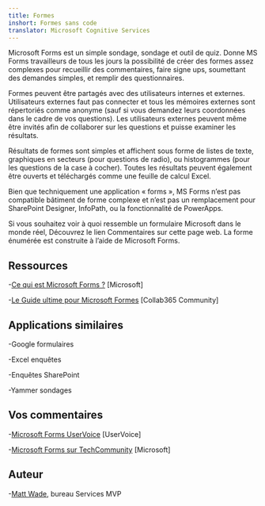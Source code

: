 ```yaml
---
title: Formes
inshort: Formes sans code
translator: Microsoft Cognitive Services
---
```


Microsoft Forms est un simple sondage, sondage et outil de quiz. Donne MS Forms
travailleurs de tous les jours la possibilité de créer des formes assez complexes pour
recueillir des commentaires, faire signe ups, soumettant des demandes simples, et
remplir des questionnaires.

Formes peuvent être partagés avec des utilisateurs internes et externes. Utilisateurs externes
faut pas connecter et tous les mémoires externes sont répertoriés comme anonyme
(sauf si vous demandez leurs coordonnées dans le cadre de vos questions).
Les utilisateurs externes peuvent même être invités afin de collaborer sur les questions et
puisse examiner les résultats.

Résultats de formes sont simples et affichent sous forme de listes de texte, graphiques en secteurs (pour
questions de radio), ou histogrammes (pour les questions de la case à cocher). Toutes les
résultats peuvent également être ouverts et téléchargés comme une feuille de calcul Excel.

Bien que techniquement une application « forms », MS Forms n’est pas compatible
bâtiment de forme complexe et n’est pas un remplacement pour SharePoint Designer,
InfoPath, ou la fonctionnalité de PowerApps.

Si vous souhaitez voir à quoi ressemble un formulaire Microsoft dans le monde réel,
Découvrez le lien Commentaires sur cette page web. La forme énumérée est construite
à l’aide de Microsoft Forms.

Ressources
---------

-[Ce qui est Microsoft Forms ?](https://support.office.com/en-us/forms)
    \[Microsoft\]

-[Le Guide ultime pour Microsoft
    Formes](https://collab365.community/ultimate-guide-microsoft-forms/)
    \[Collab365 Community\]

Applications similaires
------------

-Google formulaires

-Excel enquêtes

-Enquêtes SharePoint

-Yammer sondages

Vos commentaires
---------

-[Microsoft Forms UserVoice](https://microsoftforms.uservoice.com/forums/386451-welcome-to-microsoft-forms-suggestion-box)
    \[UserVoice\]

-[Microsoft Forms sur TechCommunity](https://techcommunity.microsoft.com/t5/Microsoft-Forms/ct-p/MicrosoftForms)
    \[Microsoft\]

Auteur
---------

-[Matt Wade](https://www.linkedin.com/in/thatmattwade/), bureau Services MVP


